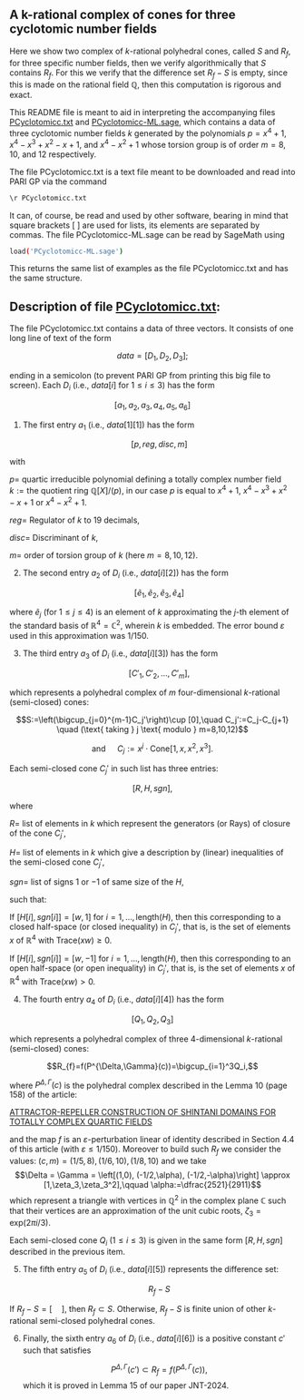 ## A k-rational complex of cones for three cyclotomic number fields  

   Here we show two complex of $k$-rational polyhedral cones, called $S$ and $R_{f}$, for three specific number fields, then we verify algorithmically that $S$ contains $R_{f}$. For this we verify that the difference set $R_{f}-S$ is empty, since this is made on the rational field $\mathbb{Q}$, then this computation is rigorous and exact. 
  
   This README file is meant to aid in interpreting the accompanying files [PCyclotomicc.txt](https://github.com/acapunay-math/ShintaniK41/blob/main/CyclotomicProof/PCyclotomicc.txt) and [PCyclotomicc-ML.sage](https://github.com/acapunay-math/ShintaniK41/blob/main/CyclotomicProof/PCyclotomicc-ML.sage), which contains a data of three cyclotomic number fields $k$ generated by the polynomials $p=x^4+1$, $x^4-x^3+x^2-x+1$, and $x^4-x^2+1$ whose torsion group is of order $m=8$, $10$, and $12$ respectively. 
   
 The file PCyclotomicc.txt is a text file meant to be downloaded and read into PARI GP via the command

 ```bash
 \r PCyclotomicc.txt
 ```
       
It can, of course, be read and used by other software, bearing in mind that square brackets [ ] are used for lists, its elements are separated by commas. The file PCyclotomicc-ML.sage can be read by SageMath using 

 ```bash
 load('PCyclotomicc-ML.sage')
 ```
       
              
This returns the same list of examples as the file PCyclotomicc.txt and has the same structure.

## Description of file [PCyclotomicc.txt](https://github.com/acapunay-math/ShintaniK41/blob/main/CyclotomicProof/PCyclotomicc.txt):

The file PCyclotomicc.txt contains a data of three vectors. It consists of one long line of text of the form 

  $$data = [D_1,D_2,D_3];$$

ending in a semicolon (to prevent PARI GP from printing this big  file to screen). Each $D_i$ (i.e., $data[i]$ for $1\leq i\leq 3$) has the form  

  $$[a_1,a_2,a_3,a_4,a_5,a_6]$$

1. The first entry $a_1$ (i.e., $data[1][1]$) has the form 

   $$[p,reg,disc,m]$$

with 

$p=$ quartic irreducible polynomial defining a totally complex number field  $k:= \text{the quotient ring } \mathbb{Q}[X]/(p)$, in our case $p$ is equal to $x^4+1$, $x^4-x^3+x^2-x+1$ or $x^4-x^2+1$.

$reg=$ Regulator of $k$ to 19 decimals,

$disc=$ Discriminant of $k$,

$m=$ order of torsion group of $k$ (here $m=8, 10, 12$).

2. The second entry $a_2$ of $D_i$ (i.e., $data[i][2]$) has the form  

   $$[\tilde{e}_1,\tilde{e}_2,\tilde{e}_3,\tilde{e}_4]$$

where $\tilde{e}_j$ (for $1\leq j\leq 4$) is an element of $k$ approximating the $j$-th element of the standard basis of $\mathbb{R}^4 = \mathbb{C}^2$, wherein $k$ is embedded. The error bound $\varepsilon$ used in this approximation was $1/150$. 

3. The third entry $a_3$ of $D_i$ (i.e., $data[i][3]$) has the form 
 
   $$[C'_1,C'_2,...,C'_m],$$
 
which represents a polyhedral complex of $m$ four-dimensional $k$-rational (semi-closed) cones:
 
 $$S:=\left(\bigcup_{j=0}^{m-1}C_j'\right)\cup [0],\quad C_j':=C_j-C_{j+1} \quad (\text{ taking } j \text{ modulo } m=8,10,12)$$
 
 $$\text{and } \quad C_j:=x^j\cdot\text{Cone}[1,x,x^2,x^3].$$
    
Each semi-closed cone $C_j'$ in such list has three entries: 
    
 $$[R,H,sgn],$$
    
where
    
 $R=$ list of elements in $k$ which represent the generators (or Rays) of closure of the cone $C_j'$,
    
 $H=$ list of elements in $k$ which give a description by (linear) inequalities of the semi-closed cone $C_j'$,
    
 $sgn=$ list of signs $1$ or $-1$ of same size of the $H$,
    
 such that:
    
 If $[H[i],sgn[i]]=[w,1]$ for $i=1,\ldots,\text{length}(H)$, then this corresponding to a closed half-space (or closed inequality) in $C_j'$, that is, is the set of elements $x$ of $\mathbb{R}^4$ with $\text{Trace}(xw) \geq 0$.
    
 If $[H[i],sgn[i]]=[w,-1]$ for $i=1,\ldots,\text{length}(H)$, then this corresponding to an open half-space (or open inequality) in $C_j'$, that is, is the set of elements  $x$ of $\mathbb{R}^4$ with $\text{Trace}(xw) > 0$.
    
 
4. The fourth entry $a_4$ of $D_i$ (i.e., $data[i][4]$) has the form  

  $$[Q_1,Q_2,Q_3]$$
      
which represents a polyhedral complex of three 4-dimensional $k$-rational (semi-closed) cones:

  $$R_{f}=f(P^{\Delta,\Gamma}(c))=\bigcup_{i=1}^3Q_i,$$

where $P^{\Delta,\Gamma}(c)$ is the polyhedral complex described in the Lemma 10 (page 158) of the article: 

[ATTRACTOR-REPELLER CONSTRUCTION OF SHINTANI DOMAINS FOR TOTALLY COMPLEX QUARTIC FIELDS](https://www.sciencedirect.com/science/article/pii/S0022314X23002299)

and the map $f$ is an $\varepsilon$-perturbation linear of identity described in Section 4.4 of this article (with $\varepsilon\leq 1/150$). Moreover to build such $R_f$ we consider the values: $(c,m)=(1/5,8), (1/6,10), (1/8,10)$ and we take
$$\Delta = \Gamma = \left[(1,0), (-1/2,\alpha), (-1/2,-\alpha)\right] \approx [1,\zeta_3,\zeta_3^2],\qquad \alpha:=\dfrac{2521}{2911}$$ 
which represent a triangle with vertices in $\mathbb{Q}^2$ in the complex plane $\mathbb{C}$ such that their vertices are an approximation of the unit cubic roots, $\zeta_3=\text{exp}(2\pi i/3)$. 

Each semi-closed cone $Q_i$ ($1\leq i\leq 3$) is given in the same form $[R,H,sgn]$ described in the previous item. 

5. The fifth entry $a_5$ of $D_i$ (i.e., $data[i][5]$) represents the difference set:

   $$R_{f}-S$$

If $R_{f}-S=[\quad]$, then $R_{f}\subset S$. Otherwise, $R_{f}-S$ is finite union of other $k$-rational semi-closed polyhedral cones. 

6. Finally, the sixth entry $a_6$ of $D_i$ (i.e., $data[i][6]$) is a positive constant $c'$ such that satisfies 

   $$P^{\Delta,\Gamma}(c')\subset R_{f}=f(P^{\Delta,\Gamma}(c)),$$
which  it is proved in Lemma 15 of our paper JNT-2024.   
   

